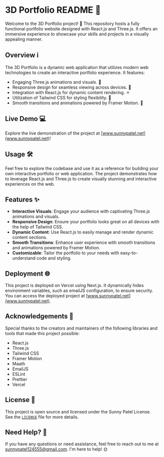 # 3D Portfolio README 🚀

Welcome to the 3D Portfolio project! 🎉 This repository hosts a fully functional portfolio website designed with React.js and Three.js. It offers an immersive experience to showcase your skills and projects in a visually appealing manner.

## Overview ℹ️

The 3D Portfolio is a dynamic web application that utilizes modern web technologies to create an interactive portfolio experience. It features:

- Engaging Three.js animations and visuals. 🌟
- Responsive design for seamless viewing across devices. 📱
- Integration with React.js for dynamic content rendering. ⚛️
- Utilization of Tailwind CSS for styling flexibility. 🎨
- Smooth transitions and animations powered by Framer Motion. 💫

## Live Demo 💻

Explore the live demonstration of the project at [www.sunnypatel.net](www.sunnypatel.net)!

## Usage 🛠️

Feel free to explore the codebase and use it as a reference for building your own interactive portfolio or web application. The project demonstrates how to leverage React.js and Three.js to create visually stunning and interactive experiences on the web.

## Features ✨

- **Interactive Visuals**: Engage your audience with captivating Three.js animations and visuals.
- **Responsive Design**: Ensure your portfolio looks great on all devices with the help of Tailwind CSS.
- **Dynamic Content**: Use React.js to easily manage and render dynamic content sections.
- **Smooth Transitions**: Enhance user experience with smooth transitions and animations powered by Framer Motion.
- **Customizable**: Tailor the portfolio to your needs with easy-to-understand code and styling.

## Deployment 🌐

This project is deployed on Vercel using Next.js. It dynamically hides environment variables, such as emailJS configuration, to ensure security. You can access the deployed project at [www.sunnypatel.net](www.sunnypatel.net).

## Acknowledgements 🙏

Special thanks to the creators and maintainers of the following libraries and tools that made this project possible:

- React.js
- Three.js
- Tailwind CSS
- Framer Motion
- Maath
- EmailJS
- ESLint
- Prettier
- Vercel

## License 📝

This project is open source and licensed under the Sunny Patel License. See the [`LICENSE`](LICENSE) file for more details.

## Need Help? 🤔

If you have any questions or need assistance, feel free to reach out to me at sunnypatel124555@gmail.com. I'm here to help! 🌞
